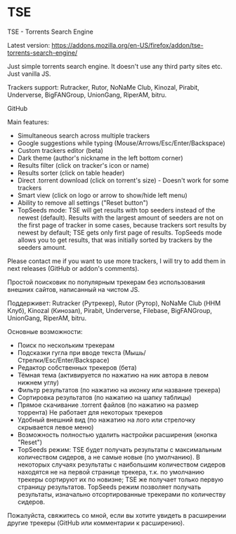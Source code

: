 # TSE
TSE - Torrents Search Engine

Latest version: https://addons.mozilla.org/en-US/firefox/addon/tse-torrents-search-engine/

Just simple torrents search engine. It doesn't use any third party sites etc. Just vanilla JS.

Trackers support: Rutracker, Rutor, NoNaMe Club, Kinozal, Pirabit, Underverse, BigFANGroup, UnionGang, RiperAM, bitru.

GitHub

Main features:
- Simultaneous search across multiple trackers
- Google suggestions while typing (Mouse/Arrows/Esc/Enter/Backspace)
- Custom trackers editor (beta)
- Dark theme (author's nickname in the left bottom corner)
- Results filter (click on tracker's icon or name)
- Results sorter (click on table header)
- Direct .torrent download (click on torrent's size) - Doesn't work for some trackers
- Smart view (click on logo or arrow to show/hide left menu)
- Ability to remove all settings ("Reset button")
- TopSeeds mode: TSE will get results with top seeders instead of the newest (default).
Results with the largest amount of seeders are not on the first page of tracker in some cases, because trackers sort results by newest by default; TSE gets only first page of results. TopSeeds mode allows you to get results, that was initially sorted by trackers by the seeders amount.

Please contact me if you want to use more trackers, I will try to add them in next releases (GitHub or addon's comments).


Простой поисковик по популярным трекерам без использования внешних сайтов, написанный на чистом JS.

Поддерживет: Rutracker (Рутрекер), Rutor (Рутор), NoNaMe Club (ННМ Клуб), Kinozal (Кинозал), Pirabit, Underverse, Filebase, BigFANGroup, UnionGang, RiperAM, bitru.

Основные возможности:
- Поиск по нескольким трекерам
- Подсказки гугла при вводе текста (Мышь/Стрелки/Esc/Enter/Backspace)
- Редактор собственных трекеров (бета)
- Тёмная тема (активируется по нажатию на ник автора в левом нижнем углу)
- Фильтр результатов (по нажатию на иконку или название трекера)
- Сортировка результатов (по нажатию на шапку таблицы)
- Прямое скачивание .torrent файлов (по нажатию на размер торрента) Не работает для некоторых трекеров
- Удобный внешний вид (по нажатию на лого или стрелочку скрывается левое меню)
- Возможность полностью удалить настройки расширения (кнопка "Reset")
- TopSeeds режим: TSE будет получать результаты с максимальным количеством сидеров, а не самые новые (по умолчанию).
В некоторых случаях результаты с наибольшим количеством сидеров находятся не на первой странице трекера, т.к. по умолчанию трекеры сортируют их по новизне; TSE же получает только первую страницу результатов. TopSeeds режим позволяет получать результаты, изначально отсортированные трекерами по количеству сидеров.

Пожалуйста, свяжитесь со мной, если вы хотите увидеть в расширении другие трекеры (GitHub или комментарии к расширению).